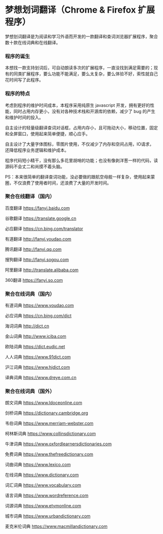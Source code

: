 # 梦想划词翻译（Chrome & Firefox 扩展程序）
梦想划词翻译是为阅读和学习外语而开发的一款翻译和查词浏览器扩展程序，聚合数十款在线词典和在线翻译。

### 程序的诞生
本想找一款支持划词后，可自动朗读多次的扩展程序，一直没找到满足需要的；现有的同类扩展程序，要么功能不能满足，要么太复杂，要么体验不好，索性就自己花时间写了此程序。

### 程序的特点
考虑到程序的维护时间成本，本程序采用纯原生 javascript 开发，拥有更好的性能，同时占用内存更小，没有对各种技术栈和开源库的依赖，减少了 bug 的产生和维护时间的投入。

自主设计的轻量级翻译查词对话框，占用内存小，且可拖动大小，移动位置，固定和全屏窗口，使用起来简单便捷，顺心应手。

自主设计了大量字体图标，零图片使用，不仅减少了内存和空间占用，IO请求，还降低程序业务逻辑和维护成本。

程序代码短小精干，没有那么多花里胡哨的功能；也没有像剥洋葱一样的代码，读源码不会丈二和尚摸不着头脑。

PS：本来很简单的翻译查词功能，没必要做的跟航空母舰一样复杂，使用起来蒙圈，不仅浪费了使用者时间，还浪费了大量的开发时间。

### 聚合在线翻译（国内）
百度翻译 https://fanyi.baidu.com

谷歌翻译 https://translate.google.cn

必应翻译 https://cn.bing.com/translator

有道翻译 http://fanyi.youdao.com

腾讯翻译 http://fanyi.qq.com

搜狗翻译 http://fanyi.sogou.com

阿里翻译 http://translate.alibaba.com

360翻译 https://fanyi.so.com

### 聚合在线词典（国内）
有道词典 https://www.youdao.com

必应词典 https://cn.bing.com/dict

海词词典 http://dict.cn

金山词典 http://www.iciba.com

欧陆词典 https://dict.eudic.net

人人词典 https://www.91dict.com

沪江词典 https://www.hjdict.com

译典词典 https://www.dreye.com.cn

### 聚合在线词典（国外）
朗文词典 https://www.ldoceonline.com

剑桥词典 https://dictionary.cambridge.org

韦伯词典 https://www.merriam-webster.com

柯林斯词典 https://www.collinsdictionary.com

牛津词典 https://www.oxfordlearnersdictionaries.com

免费词典 https://www.thefreedictionary.com

词曲词典 https://www.lexico.com

在线词典 https://www.dictionary.com

词汇词典 https://www.vocabulary.com

语言词典 https://www.wordreference.com

词源词典 https://www.etymonline.com

城市词典 https://www.urbandictionary.com

麦克米伦词典 https://www.macmillandictionary.com
